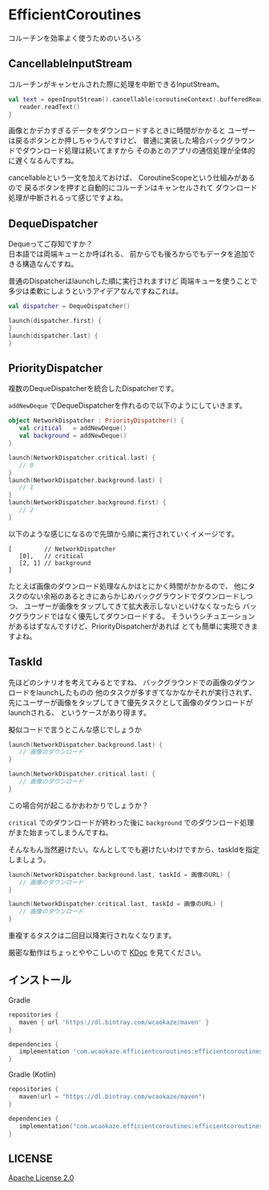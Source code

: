 
EfficientCoroutines
================================================================================

コルーチンを効率よく使うためのいろいろ


CancellableInputStream
--------------------------------------------------------------------------------

コルーチンがキャンセルされた際に処理を中断できるInputStream。
```kotlin
val text = openInputStream().cancellable(coroutineContext).bufferedReader().use { reader ->
   reader.readText()
}
```
画像とかデカすぎるデータをダウンロードするときに時間がかかると
ユーザーは戻るボタンとか押しちゃうんですけど、
普通に実装した場合バックグラウンドでダウンロード処理は続いてますから
そのあとのアプリの通信処理が全体的に遅くなるんですね。

cancellableという一文を加えておけば、
CoroutineScopeという仕組みがあるので
戻るボタンを押すと自動的にコルーチンはキャンセルされて
ダウンロード処理が中断されるって感じですよね。


DequeDispatcher
--------------------------------------------------------------------------------

Dequeってご存知ですか？  
日本語では両端キューとか呼ばれる、
前からでも後ろからでもデータを追加できる構造なんですね。

普通のDispatcherはlaunchした順に実行されますけど
両端キューを使うことで多少は柔軟にしようというアイデアなんですねこれは。
```kotlin
val dispatcher = DequeDispatcher()

launch(dispatcher.first) {
}
launch(dispatcher.last) {
}
```


PriorityDispatcher
--------------------------------------------------------------------------------

複数のDequeDispatcherを統合したDispatcherです。

`addNewDeque` でDequeDispatcherを作れるので以下のようにしていきます。
```kotlin
object NetworkDispatcher : PriorityDispatcher() {
   val critical   = addNewDeque()
   val background = addNewDeque()
}

launch(NetworkDispatcher.critical.last) {
   // 0
}
launch(NetworkDispatcher.background.last) {
   // 1
}
launch(NetworkDispatcher.background.first) {
   // 2
}
```
以下のような感じになるので先頭から順に実行されていくイメージです。
```
[         // NetworkDispatcher
   [0],   // critical
   [2, 1] // background
]
```

たとえば画像のダウンロード処理なんかはとにかく時間がかかるので、
他にタスクのない余裕のあるときにあらかじめバックグラウンドでダウンロードしつつ、
ユーザーが画像をタップしてきて拡大表示しないといけなくなったら
バックグラウンドではなく優先してダウンロードする。
そういうシチュエーションがあるはずなんですけど、PriorityDispatcherがあれば
とても簡単に実現できますよね。


TaskId
--------------------------------------------------------------------------------

先ほどのシナリオを考えてみるとですね、
バックグラウンドでの画像のダウンロードをlaunchしたものの
他のタスクが多すぎてなかなかそれが実行されず、
先にユーザーが画像をタップしてきて優先タスクとして画像のダウンロードがlaunchされる、
というケースがあり得ます。

擬似コードで言うとこんな感じでしょうか
```kotlin
launch(NetworkDispatcher.background.last) {
   // 画像のダウンロード
}

launch(NetworkDispatcher.critical.last) {
   // 画像のダウンロード
}
```
この場合何が起こるかおわかりでしょうか？

`critical` でのダウンロードが終わった後に
`background` でのダウンロード処理がまた始まってしまうんですね。

そんなもん当然避けたい。なんとしてでも避けたいわけですから、taskIdを指定しましょう。
```kotlin
launch(NetworkDispatcher.background.last, taskId = 画像のURL) {
   // 画像のダウンロード
}

launch(NetworkDispatcher.critical.last, taskId = 画像のURL) {
   // 画像のダウンロード
}
```
重複するタスクは二回目以降実行されなくなります。

厳密な動作はちょっとややこしいので
[KDoc](https://github.com/wcaokaze/EfficientCoroutines/blob/master/src/main/java/com/wcaokaze/efficient/coroutines/TaskMap.kt)
を見てください。


インストール
--------------------------------------------------------------------------------

Gradle
```groovy
repositories {
   maven { url 'https://dl.bintray.com/wcaokaze/maven' }
}

dependencies {
   implementation 'com.wcaokaze.efficientcoroutines:efficientcoroutines:0.0.0'
}
```

Gradle (Kotlin)
```kotlin
repositories {
   maven(url = "https://dl.bintray.com/wcaokaze/maven")
}

dependencies {
   implementation("com.wcaokaze.efficientcoroutines:efficientcoroutines:0.0.0")
}
```


LICENSE
--------------------------------------------------------------------------------

[Apache License 2.0](LICENSE)

